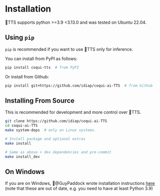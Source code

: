 # Installation

🐸TTS supports python >=3.9 <3.13.0 and was tested on Ubuntu 22.04.

## Using `pip`

`pip` is recommended if you want to use 🐸TTS only for inference.

You can install from PyPI as follows:

```bash
pip install coqui-tts  # from PyPI
```

Or install from Github:

```bash
pip install git+https://github.com/idiap/coqui-ai-TTS  # from Github
```

## Installing From Source

This is recommended for development and more control over 🐸TTS.

```bash
git clone https://github.com/idiap/coqui-ai-TTS
cd coqui-ai-TTS
make system-deps  # only on Linux systems.

# Install package and optional extras
make install

# Same as above + dev dependencies and pre-commit
make install_dev
```

## On Windows
If you are on Windows, 👑@GuyPaddock wrote installation instructions
[here](https://stackoverflow.com/questions/66726331/) (note that these are out
of date, e.g. you need to have at least Python 3.9)
